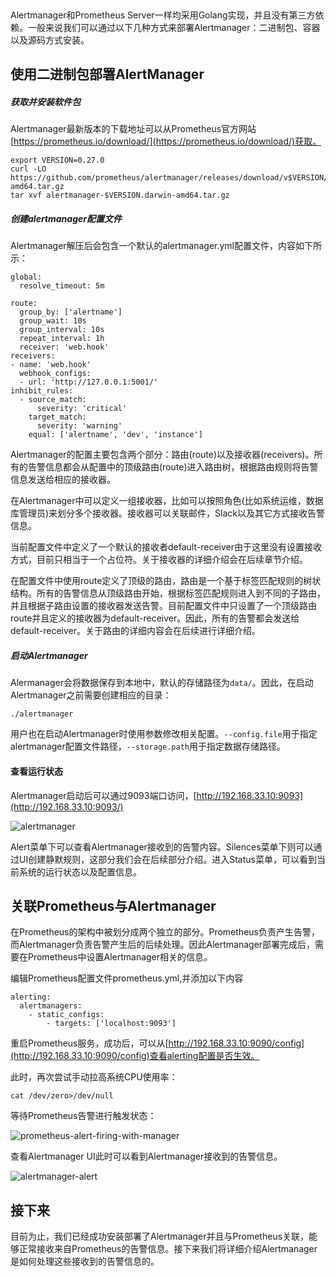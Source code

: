 
‍

Alertmanager和Prometheus Server一样均采用Golang实现，并且没有第三方依赖。一般来说我们可以通过以下几种方式来部署Alertmanager：二进制包、容器以及源码方式安装。

## 使用二进制包部署AlertManager

##### 获取并安装软件包

Alertmanager最新版本的下载地址可以从Prometheus官方网站[https://prometheus.io/download/](https://prometheus.io/download/)获取。

```
export VERSION=0.27.0
curl -LO https://github.com/prometheus/alertmanager/releases/download/v$VERSION/alertmanager-$VERSION.darwin-amd64.tar.gz
tar xvf alertmanager-$VERSION.darwin-amd64.tar.gz
```

##### 创建alertmanager配置文件

Alertmanager解压后会包含一个默认的alertmanager.yml配置文件，内容如下所示：

```
global:
  resolve_timeout: 5m

route:
  group_by: ['alertname']
  group_wait: 10s
  group_interval: 10s
  repeat_interval: 1h
  receiver: 'web.hook'
receivers:
- name: 'web.hook'
  webhook_configs:
  - url: 'http://127.0.0.1:5001/'
inhibit_rules:
  - source_match:
      severity: 'critical'
    target_match:
      severity: 'warning'
    equal: ['alertname', 'dev', 'instance']
```

Alertmanager的配置主要包含两个部分：路由(route)以及接收器(receivers)。所有的告警信息都会从配置中的顶级路由(route)进入路由树，根据路由规则将告警信息发送给相应的接收器。

在Alertmanager中可以定义一组接收器，比如可以按照角色(比如系统运维，数据库管理员)来划分多个接收器。接收器可以关联邮件，Slack以及其它方式接收告警信息。

当前配置文件中定义了一个默认的接收者default-receiver由于这里没有设置接收方式，目前只相当于一个占位符。关于接收器的详细介绍会在后续章节介绍。

在配置文件中使用route定义了顶级的路由，路由是一个基于标签匹配规则的树状结构。所有的告警信息从顶级路由开始，根据标签匹配规则进入到不同的子路由，并且根据子路由设置的接收器发送告警。目前配置文件中只设置了一个顶级路由route并且定义的接收器为default-receiver。因此，所有的告警都会发送给default-receiver。关于路由的详细内容会在后续进行详细介绍。

##### 启动Alertmanager

Alermanager会将数据保存到本地中，默认的存储路径为`data/`​。因此，在启动Alertmanager之前需要创建相应的目录：

```
./alertmanager
```

用户也在启动Alertmanager时使用参数修改相关配置。`--config.file`​用于指定alertmanager配置文件路径，`--storage.path`​用于指定数据存储路径。

#### 查看运行状态

Alertmanager启动后可以通过9093端口访问，[http://192.168.33.10:9093](http://192.168.33.10:9093/)

![alertmanager](alertmanager-20230802142921-cw008wx.png)

Alert菜单下可以查看Alertmanager接收到的告警内容。Silences菜单下则可以通过UI创建静默规则，这部分我们会在后续部分介绍。进入Status菜单，可以看到当前系统的运行状态以及配置信息。

## 关联Prometheus与Alertmanager

在Prometheus的架构中被划分成两个独立的部分。Prometheus负责产生告警，而Alertmanager负责告警产生后的后续处理。因此Alertmanager部署完成后，需要在Prometheus中设置Alertmanager相关的信息。

编辑Prometheus配置文件prometheus.yml,并添加以下内容

```
alerting:
  alertmanagers:
    - static_configs:
        - targets: ['localhost:9093']
```

重启Prometheus服务，成功后，可以从[http://192.168.33.10:9090/config](http://192.168.33.10:9090/config)查看alerting配置是否生效。

此时，再次尝试手动拉高系统CPU使用率：

```
cat /dev/zero>/dev/null
```

等待Prometheus告警进行触发状态：

![prometheus-alert-firing-with-manager](prometheus-alert-firing-with-manager-20230802142935-ugq1pc0.png)

查看Alertmanager UI此时可以看到Alertmanager接收到的告警信息。

![alertmanager-alert](alertmanager-alert-20230802142941-1dltqg4.png)

## 接下来

目前为止，我们已经成功安装部署了Alertmanager并且与Prometheus关联，能够正常接收来自Prometheus的告警信息。接下来我们将详细介绍Alertmanager是如何处理这些接收到的告警信息的。

‍
